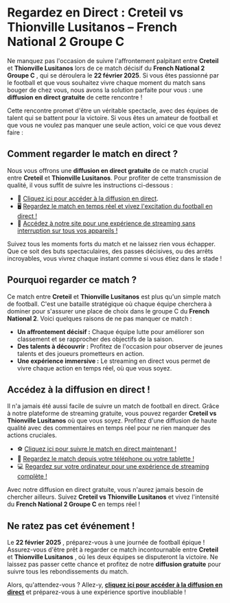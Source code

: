 # Regardez en Direct : Creteil vs Thionville Lusitanos – French National 2 Groupe C

Ne manquez pas l'occasion de suivre l'affrontement palpitant entre **Creteil** et **Thionville Lusitanos** lors de ce match décisif du **French National 2 Groupe C** , qui se déroulera le **22 février 2025**. Si vous êtes passionné par le football et que vous souhaitez vivre chaque moment du match sans bouger de chez vous, nous avons la solution parfaite pour vous : une **diffusion en direct gratuite** de cette rencontre !

Cette rencontre promet d'être un véritable spectacle, avec des équipes de talent qui se battent pour la victoire. Si vous êtes un amateur de football et que vous ne voulez pas manquer une seule action, voici ce que vous devez faire :

## Comment regarder le match en direct ?

Nous vous offrons une **diffusion en direct gratuite** de ce match crucial entre **Creteil** et **Thionville Lusitanos**. Pour profiter de cette transmission de qualité, il vous suffit de suivre les instructions ci-dessous :

- 🔗 [Cliquez ici pour accéder à la diffusion en direct](https://tinyurl.com/livestreamfreeo?st=Creteil+vs+Thionville+Lusitanos&si=gh).
- 🖥️ [Regardez le match en temps réel et vivez l'excitation du football en direct !](https://tinyurl.com/livestreamfreeo?st=Creteil+vs+Thionville+Lusitanos&si=gh)
- 📱 [Accédez à notre site pour une expérience de streaming sans interruption sur tous vos appareils !](https://tinyurl.com/livestreamfreeo?st=Creteil+vs+Thionville+Lusitanos&si=gh)

Suivez tous les moments forts du match et ne laissez rien vous échapper. Que ce soit des buts spectaculaires, des passes décisives, ou des arrêts incroyables, vous vivrez chaque instant comme si vous étiez dans le stade !

## Pourquoi regarder ce match ?

Ce match entre **Creteil** et **Thionville Lusitanos** est plus qu'un simple match de football. C'est une bataille stratégique où chaque équipe cherchera à dominer pour s'assurer une place de choix dans le groupe C du **French National 2**. Voici quelques raisons de ne pas manquer ce match :

- **Un affrontement décisif :** Chaque équipe lutte pour améliorer son classement et se rapprocher des objectifs de la saison.
- **Des talents à découvrir :** Profitez de l'occasion pour observer de jeunes talents et des joueurs prometteurs en action.
- **Une expérience immersive :** Le streaming en direct vous permet de vivre chaque action en temps réel, où que vous soyez.

## Accédez à la diffusion en direct !

Il n'a jamais été aussi facile de suivre un match de football en direct. Grâce à notre plateforme de streaming gratuite, vous pouvez regarder **Creteil vs Thionville Lusitanos** où que vous soyez. Profitez d'une diffusion de haute qualité avec des commentaires en temps réel pour ne rien manquer des actions cruciales.

- ⚽ [Cliquez ici pour suivre le match en direct maintenant !](https://tinyurl.com/livestreamfreeo?st=Creteil+vs+Thionville+Lusitanos&si=gh)
- 📱 [Regardez le match depuis votre téléphone ou votre tablette !](https://tinyurl.com/livestreamfreeo?st=Creteil+vs+Thionville+Lusitanos&si=gh)
- 💻 [Regardez sur votre ordinateur pour une expérience de streaming complète !](https://tinyurl.com/livestreamfreeo?st=Creteil+vs+Thionville+Lusitanos&si=gh)

Avec notre diffusion en direct gratuite, vous n'aurez jamais besoin de chercher ailleurs. Suivez **Creteil vs Thionville Lusitanos** et vivez l'intensité du **French National 2 Groupe C** en temps réel !

## Ne ratez pas cet événement !

Le **22 février 2025** , préparez-vous à une journée de football épique ! Assurez-vous d'être prêt à regarder ce match incontournable entre **Creteil** et **Thionville Lusitanos** , où les deux équipes se disputeront la victoire. Ne laissez pas passer cette chance et profitez de notre **diffusion gratuite** pour suivre tous les rebondissements du match.

Alors, qu'attendez-vous ? Allez-y, **[cliquez ici pour accéder à la diffusion en direct](https://tinyurl.com/livestreamfreeo?st=Creteil+vs+Thionville+Lusitanos&si=gh)** et préparez-vous à une expérience sportive inoubliable !

